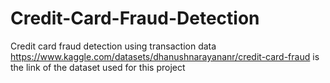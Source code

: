 # Credit-Card-Fraud-Detection
Credit card fraud detection using transaction data
https://www.kaggle.com/datasets/dhanushnarayananr/credit-card-fraud  is the link of the dataset used for this project
